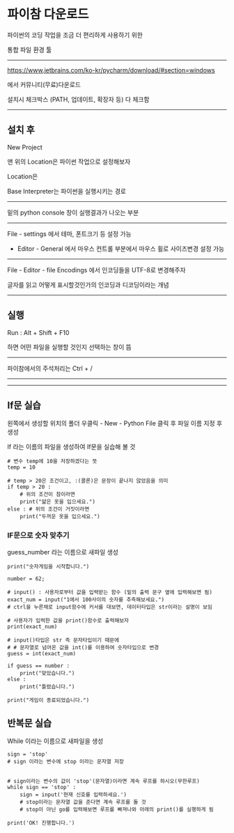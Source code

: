 # 파이참 다운로드

파이썬의 코딩 작업을 조금 더 편리하게 사용하기 위한

통합 파일 환경 툴

---

https://www.jetbrains.com/ko-kr/pycharm/download/#section=windows

에서 커뮤니티(무료)다운로드

설치시 체크박스 (PATH, 업데이트, 확장자 등) 다 체크함

---

## 설치 후

New Project

맨 위의 Location은 파이썬 작업으로 설정해보자

Location은 

Base Interpreter는 파이썬을 실행시키는 경로



---

밑의 python console 창이 실행결과가 나오는 부분

---

File - settings 에서 테마, 폰트크기 등 설정 가능

- Editor - General 에서 마우스 컨트롤 부분에서 마우스 휠로 사이즈변경 설정 가능

---

File - Editor - file Encodings 에서 인코딩들을 UTF-8로 변경해주자

글자를 읽고 어떻게 표시할것인가의 인코딩과 디코딩이라는 개념

---

## 실행

Run : Alt + Shift + F10

하면 어떤 파일을 실행할 것인지 선택하는 창이 뜸

---

파이참에서의 주석처리는 Ctrl + /

---
---


## If문 실습

왼쪽에서 생성할 위치의 폴더 우클릭 - New - Python File 클릭 후 파일 이름 지정 후 생성

If 라는 이름의 파일을 생성하여  If문을 실습해 볼 것

```
# 변수 temp에 10을 저장하겠다는 뜻
temp = 10

# temp > 20은 조건이고, :(콜론)은 문장이 끝나지 않았음을 의미
if temp > 20 :
    # 위의 조건이 참이라면
    print("얇은 옷을 입으세요.")
else : # 위의 조건이 거짓이라면
    print("두꺼운 옷을 입으세요.")
```



### IF문으로 숫자 맞추기

guess_number 라는 이름으로 새파일 생성

```
print("숫자게임을 시작합니다.")

number = 62;

# input() : 사용자로부터 값을 입력받는 함수 (밑의 출력 문구 옆에 입력해보면 됨)
exact_num = input("1에서 100사이의 숫자를 추측해보세요.")
# ctrl을 누른채로 input함수에 커서를 대보면, 데이터타입은 str이라는 설명이 보임

# 사용자가 입력한 값을 print()함수로 출력해보자
print(exact_num)

# input()타입은 str 즉 문자타입이기 때문에
# # 문자열로 넘어온 값을 int()를 이용하여 숫자타입으로 변경
guess = int(exact_num)

if guess == number :
    print("맞았습니다.")
else :
    print("틀렸습니다.")

print("게임이 종료되었습니다.")
```


## 반복문 실습

While 이라는 이름으로 새파일을 생성

```
sign = 'stop'
# sign 이라는 변수에 stop 이라는 문자열 저장


# sign이라는 변수의 값이 'stop'(문자열)이라면 계속 루프를 하시오(무한루프)
while sign == 'stop' :
    sign = input('현재 신호를 입력하세요.')
    # stop이라는 문자열 값을 준다면 계속 루프를 돌 것
    # stop이 아닌 go를 입력해보면 루프를 빠져나와 아래의 print()를 실행하게 됨

print('OK! 진행합니다.')

```
